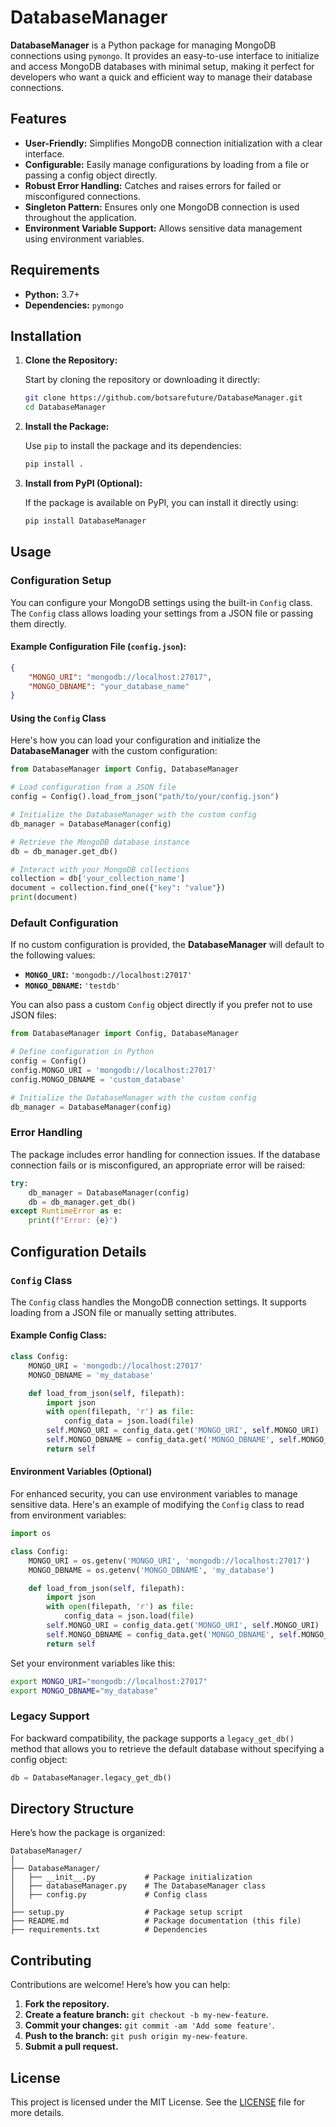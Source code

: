 # DatabaseManager

**DatabaseManager** is a Python package for managing MongoDB connections using `pymongo`. It provides an easy-to-use interface to initialize and access MongoDB databases with minimal setup, making it perfect for developers who want a quick and efficient way to manage their database connections.

## Features

- **User-Friendly:** Simplifies MongoDB connection initialization with a clear interface.
- **Configurable:** Easily manage configurations by loading from a file or passing a config object directly.
- **Robust Error Handling:** Catches and raises errors for failed or misconfigured connections.
- **Singleton Pattern:** Ensures only one MongoDB connection is used throughout the application.
- **Environment Variable Support:** Allows sensitive data management using environment variables.

## Requirements

- **Python:** 3.7+
- **Dependencies:** `pymongo`

## Installation

1. **Clone the Repository:**

   Start by cloning the repository or downloading it directly:

   ```bash
   git clone https://github.com/botsarefuture/DatabaseManager.git
   cd DatabaseManager
   ```

2. **Install the Package:**

   Use `pip` to install the package and its dependencies:

   ```bash
   pip install .
   ```

3. **Install from PyPI (Optional):**

   If the package is available on PyPI, you can install it directly using:

   ```bash
   pip install DatabaseManager
   ```

## Usage

### Configuration Setup

You can configure your MongoDB settings using the built-in `Config` class. The `Config` class allows loading your settings from a JSON file or passing them directly.

#### Example Configuration File (`config.json`):

```json
{
    "MONGO_URI": "mongodb://localhost:27017",
    "MONGO_DBNAME": "your_database_name"
}
```

#### Using the `Config` Class

Here's how you can load your configuration and initialize the **DatabaseManager** with the custom configuration:

```python
from DatabaseManager import Config, DatabaseManager

# Load configuration from a JSON file
config = Config().load_from_json("path/to/your/config.json")

# Initialize the DatabaseManager with the custom config
db_manager = DatabaseManager(config)

# Retrieve the MongoDB database instance
db = db_manager.get_db()

# Interact with your MongoDB collections
collection = db['your_collection_name']
document = collection.find_one({"key": "value"})
print(document)
```

### Default Configuration

If no custom configuration is provided, the **DatabaseManager** will default to the following values:

- **`MONGO_URI`:** `'mongodb://localhost:27017'`
- **`MONGO_DBNAME`:** `'testdb'`

You can also pass a custom `Config` object directly if you prefer not to use JSON files:

```python
from DatabaseManager import Config, DatabaseManager

# Define configuration in Python
config = Config()
config.MONGO_URI = 'mongodb://localhost:27017'
config.MONGO_DBNAME = 'custom_database'

# Initialize the DatabaseManager with the custom config
db_manager = DatabaseManager(config)
```

### Error Handling

The package includes error handling for connection issues. If the database connection fails or is misconfigured, an appropriate error will be raised:

```python
try:
    db_manager = DatabaseManager(config)
    db = db_manager.get_db()
except RuntimeError as e:
    print(f"Error: {e}")
```

## Configuration Details

### `Config` Class

The `Config` class handles the MongoDB connection settings. It supports loading from a JSON file or manually setting attributes.

#### Example Config Class:

```python
class Config:
    MONGO_URI = 'mongodb://localhost:27017'
    MONGO_DBNAME = 'my_database'

    def load_from_json(self, filepath):
        import json
        with open(filepath, 'r') as file:
            config_data = json.load(file)
        self.MONGO_URI = config_data.get('MONGO_URI', self.MONGO_URI)
        self.MONGO_DBNAME = config_data.get('MONGO_DBNAME', self.MONGO_DBNAME)
        return self
```

#### Environment Variables (Optional)

For enhanced security, you can use environment variables to manage sensitive data. Here's an example of modifying the `Config` class to read from environment variables:

```python
import os

class Config:
    MONGO_URI = os.getenv('MONGO_URI', 'mongodb://localhost:27017')
    MONGO_DBNAME = os.getenv('MONGO_DBNAME', 'my_database')

    def load_from_json(self, filepath):
        import json
        with open(filepath, 'r') as file:
            config_data = json.load(file)
        self.MONGO_URI = config_data.get('MONGO_URI', self.MONGO_URI)
        self.MONGO_DBNAME = config_data.get('MONGO_DBNAME', self.MONGO_DBNAME)
        return self
```

Set your environment variables like this:

```bash
export MONGO_URI="mongodb://localhost:27017"
export MONGO_DBNAME="my_database"
```

### Legacy Support

For backward compatibility, the package supports a `legacy_get_db()` method that allows you to retrieve the default database without specifying a config object:

```python
db = DatabaseManager.legacy_get_db()
```

## Directory Structure

Here’s how the package is organized:

```
DatabaseManager/
│
├── DatabaseManager/
│   ├── __init__.py           # Package initialization
│   ├── databaseManager.py    # The DatabaseManager class
│   ├── config.py             # Config class
│
├── setup.py                  # Package setup script
├── README.md                 # Package documentation (this file)
├── requirements.txt          # Dependencies
```

## Contributing

Contributions are welcome! Here’s how you can help:

1. **Fork the repository.**
2. **Create a feature branch:** `git checkout -b my-new-feature`.
3. **Commit your changes:** `git commit -am 'Add some feature'`.
4. **Push to the branch:** `git push origin my-new-feature`.
5. **Submit a pull request.**

## License

This project is licensed under the MIT License. See the [LICENSE](LICENSE) file for more details.